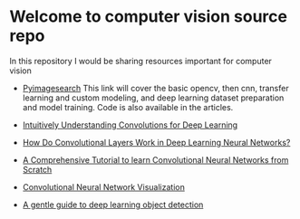 # Welcome to computer vision source repo

In this repository I would be sharing resources important for computer vision

- [Pyimagesearch](https://www.pyimagesearch.com/start-here/)
This link will cover the basic opencv, then cnn, transfer learning and custom modeling, and deep learning dataset preparation and model training. Code is also available in the articles.


- [Intuitively Understanding Convolutions for Deep Learning](https://towardsdatascience.com/intuitively-understanding-convolutions-for-deep-learning-1f6f42faee1)

- [How Do Convolutional Layers Work in Deep Learning Neural Networks?](https://machinelearningmastery.com/convolutional-layers-for-deep-learning-neural-networks/)

- [A Comprehensive Tutorial to learn Convolutional Neural Networks from Scratch](https://www.analyticsvidhya.com/blog/2018/12/guide-convolutional-neural-network-cnn/)

- [Convolutional Neural Network Visualization](https://www.youtube.com/watch?v=f0t-OCG79-U)

- [A gentle guide to deep learning object detection](https://www.pyimagesearch.com/2018/05/14/a-gentle-guide-to-deep-learning-object-detection/)

